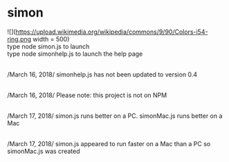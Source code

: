 # simon
![](https://upload.wikimedia.org/wikipedia/commons/9/90/Colors-i54-ring.png width = 500)</br> 
type node simon.js to launch </br>
type node simonhelp.js to launch the help page </br> </br>

/March 16, 2018/ simonhelp.js has not been updated to version 0.4 </br> </br>

/March 16, 2018/ Please note: this project is not on NPM</br></br>

/March 17, 2018/ simon.js runs better on a PC. simonMac.js runs better on a Mac</br></br>

/March 17, 2018/ simon.js appeared to run faster on a Mac than a PC so simonMac.js was created
